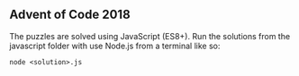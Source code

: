 ## Advent of Code 2018

The puzzles are solved using JavaScript (ES8+).
Run the solutions from the javascript folder with use Node.js from a terminal like so: 

    node <solution>.js